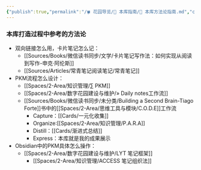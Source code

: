 ```yaml
---
{"publish":true,"permalink":"/🍀 花园导览/🧰 本库指南/🍫 本库方法论指南.md","created":"2022-08-21","modified":"2023-03-14","published":"2025-07-12T02:51:00.254+08:00","cssclasses":""}
---
```


### 本库打造过程中参考的方法论

- 双向链接怎么用，卡片笔记怎么记：
	- [[Sources/Books/微信读书同步/文学/卡片笔记写作法：如何实现从阅读到写作-申克·阿伦斯]]
	- [[Sources/Articles/常青笔记阅读笔记/常青笔记]]
- PKM流程怎么设计：
	- [[Spaces/2-Area/知识管理/∑ PKM]]
	- [[Spaces/2-Area/数字花园建设与维护/» Daily notes工作流]]
	- [[Sources/Books/微信读书同步/未分类/Building a Second Brain-Tiago Forte]]书中的[[Spaces/2-Area/思维工具与模块/C.O.D.E]]工作流
		- Capture：[[Cards/一元化收集]]
		- Organize:[[Spaces/2-Area/知识管理/P.A.R.A]]
		- Distill：[[Cards/渐进式总结]]
		- Express：本库就是我的成果展示
- Obsidian中的PKM具体怎么操作：
	- [[Spaces/2-Area/数字花园建设与维护/LYT 笔记框架]]
		- [[Spaces/2-Area/知识管理/ACCESS 笔记组织法]]